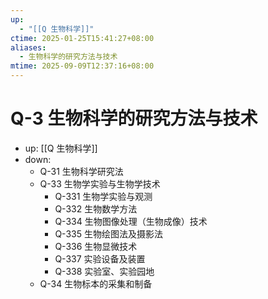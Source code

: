 ```yaml
---
up:
  - "[[Q 生物科学]]"
ctime: 2025-01-25T15:41:27+08:00
aliases:
  - 生物科学的研究方法与技术
mtime: 2025-09-09T12:37:16+08:00
---
```


# Q-3 生物科学的研究方法与技术

- up: [[Q 生物科学]]
- down:
	- Q-31 生物科学研究法
	- Q-33 生物学实验与生物学技术
		- Q-331 生物学实验与观测
		- Q-332 生物数学方法
		- Q-334 生物图像处理（生物成像）技术
		- Q-335 生物绘图法及摄影法
		- Q-336 生物显微技术
		- Q-337 实验设备及装置
		- Q-338 实验室、实验园地
	- Q-34 生物标本的采集和制备
